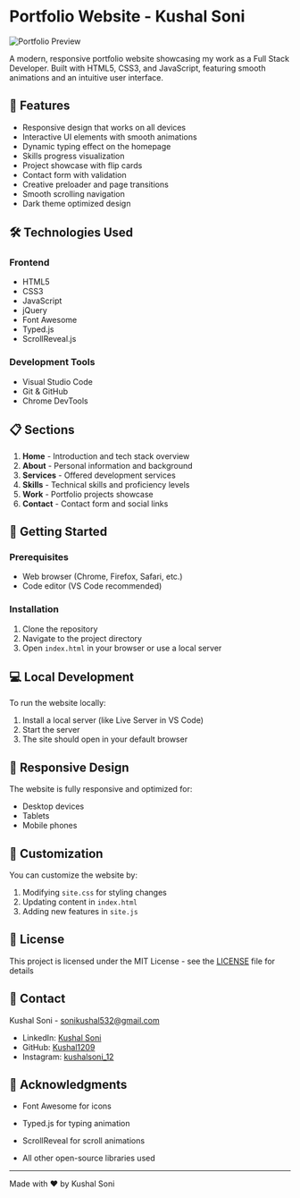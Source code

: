 # Portfolio Website - Kushal Soni

![Portfolio Preview](https://kushal1209.github.io/KushalSoni-Portfolio/)

A modern, responsive portfolio website showcasing my work as a Full Stack Developer. Built with HTML5, CSS3, and JavaScript, featuring smooth animations and an intuitive user interface.

## 🚀 Features

- Responsive design that works on all devices
- Interactive UI elements with smooth animations
- Dynamic typing effect on the homepage
- Skills progress visualization
- Project showcase with flip cards
- Contact form with validation
- Creative preloader and page transitions
- Smooth scrolling navigation
- Dark theme optimized design

## 🛠️ Technologies Used

### Frontend
- HTML5
- CSS3
- JavaScript
- jQuery
- Font Awesome
- Typed.js
- ScrollReveal.js

### Development Tools
- Visual Studio Code
- Git & GitHub
- Chrome DevTools

## 📋 Sections

1. **Home** - Introduction and tech stack overview
2. **About** - Personal information and background
3. **Services** - Offered development services
4. **Skills** - Technical skills and proficiency levels
5. **Work** - Portfolio projects showcase
6. **Contact** - Contact form and social links

## 🚦 Getting Started

### Prerequisites
- Web browser (Chrome, Firefox, Safari, etc.)
- Code editor (VS Code recommended)

### Installation

1. Clone the repository
2. Navigate to the project directory
3. Open `index.html` in your browser or use a local server

## 💻 Local Development

To run the website locally:

1. Install a local server (like Live Server in VS Code)
2. Start the server
3. The site should open in your default browser

## 📱 Responsive Design

The website is fully responsive and optimized for:
- Desktop devices
- Tablets
- Mobile phones

## 🎨 Customization

You can customize the website by:
1. Modifying `site.css` for styling changes
2. Updating content in `index.html`
3. Adding new features in `site.js`

## 📄 License

This project is licensed under the MIT License - see the [LICENSE](LICENSE) file for details

## 🤝 Contact

Kushal Soni - [sonikushal532@gmail.com](mailto:sonikushal532@gmail.com)

- LinkedIn: [Kushal Soni](https://www.linkedin.com/in/kushal1209)
- GitHub: [Kushal1209](https://github.com/Kushal1209/KushalSoni-Portfolio)
- Instagram: [kushalsoni_12](https://www.instagram.com/kushalsoni_12/)

## 🙏 Acknowledgments

- Font Awesome for icons
- Typed.js for typing animation
- ScrollReveal for scroll animations

- All other open-source libraries used

---
Made with ❤️ by Kushal Soni
